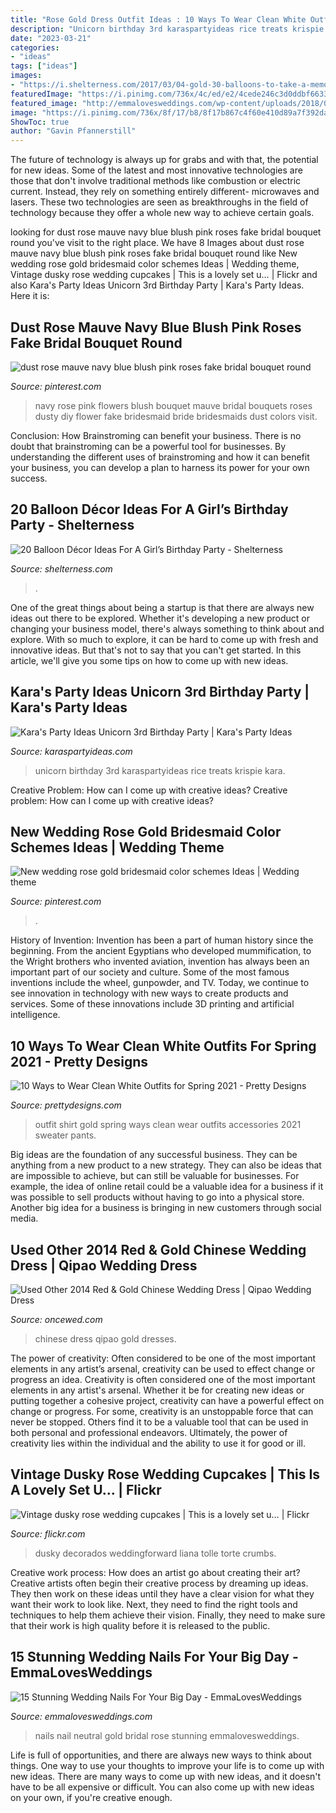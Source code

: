 ```yaml
---
title: "Rose Gold Dress Outfit Ideas : 10 Ways To Wear Clean White Outfits For Spring 2021"
description: "Unicorn birthday 3rd karaspartyideas rice treats krispie kara"
date: "2023-03-21"
categories:
- "ideas"
tags: ["ideas"]
images:
- "https://i.shelterness.com/2017/03/04-gold-30-balloons-to-take-a-memorable-picture.jpg"
featuredImage: "https://i.pinimg.com/736x/4c/ed/e2/4cede246c3d0ddbf66337e6f2a9e9297.jpg"
featured_image: "http://emmalovesweddings.com/wp-content/uploads/2018/05/rose-gold-and-neutral-wedding-nail-ideas.jpg"
image: "https://i.pinimg.com/736x/8f/17/b8/8f17b867c4f60e410d89a7f392daa273.jpg"
ShowToc: true
author: "Gavin Pfannerstill"
---
```



The future of technology is always up for grabs and with that, the potential for new ideas. Some of the latest and most innovative technologies are those that don't involve traditional methods like combustion or electric current. Instead, they rely on something entirely different- microwaves and lasers. These two technologies are seen as breakthroughs in the field of technology because they offer a whole new way to achieve certain goals.

	

		
looking for dust rose mauve navy blue blush pink roses fake bridal bouquet round you've visit to the right place. We have 8 Images about dust rose mauve navy blue blush pink roses fake bridal bouquet round like New wedding rose gold bridesmaid color schemes Ideas | Wedding theme, Vintage dusky rose wedding cupcakes | This is a lovely set u… | Flickr and also Kara&#039;s Party Ideas Unicorn 3rd Birthday Party | Kara&#039;s Party Ideas. Here it is:
		
    
## Dust Rose Mauve Navy Blue Blush Pink Roses Fake Bridal Bouquet Round

<img loading=lazy src="https://i.pinimg.com/736x/4c/ed/e2/4cede246c3d0ddbf66337e6f2a9e9297.jpg" onerror="this.onerror=null;this.src='https://tse4.mm.bing.net/th?id=OIP.eCVqep6J3xfJ_biiF3gjTwHaLH&amp;pid=15.1';" alt="dust rose mauve navy blue blush pink roses fake bridal bouquet round">

_Source: pinterest.com_

>navy rose pink flowers blush bouquet mauve bridal bouquets roses dusty diy flower fake bridesmaid bride bridesmaids dust colors visit. 

	

Conclusion: How Brainstroming can benefit your business.
There is no doubt that brainstroming can be a powerful tool for businesses. By understanding the different uses of brainstroming and how it can benefit your business, you can develop a plan to harness its power for your own success.

    
## 20 Balloon Décor Ideas For A Girl’s Birthday Party - Shelterness

<img loading=lazy src="https://i.shelterness.com/2017/03/04-gold-30-balloons-to-take-a-memorable-picture.jpg" onerror="this.onerror=null;this.src='https://tse4.mm.bing.net/th?id=OIP.0AdF-slZXcbRIhJWyOkpQQHaJ4&amp;pid=15.1';" alt="20 Balloon Décor Ideas For A Girl’s Birthday Party - Shelterness">

_Source: shelterness.com_

>. 

	

One of the great things about being a startup is that there are always new ideas out there to be explored. Whether it's developing a new product or changing your business model, there's always something to think about and explore. With so much to explore, it can be hard to come up with fresh and innovative ideas. But that's not to say that you can't get started. In this article, we'll give you some tips on how to come up with new ideas.

    
## Kara&#039;s Party Ideas Unicorn 3rd Birthday Party | Kara&#039;s Party Ideas

<img loading=lazy src="https://karaspartyideas.com/wp-content/uploads/2017/08/Unicorn-3rd-Birthday-Party-via-Karas-Party-Ideas-KarasPartyIdeas.com4_.jpg" onerror="this.onerror=null;this.src='https://tse4.mm.bing.net/th?id=OIP.K8ycDIJkVYcl_BrUn8hHSQHaJ3&amp;pid=15.1';" alt="Kara&#039;s Party Ideas Unicorn 3rd Birthday Party | Kara&#039;s Party Ideas">

_Source: karaspartyideas.com_

>unicorn birthday 3rd karaspartyideas rice treats krispie kara. 

	

Creative Problem: How can I come up with creative ideas?
Creative problem: How can I come up with creative ideas?

    
## New Wedding Rose Gold Bridesmaid Color Schemes Ideas | Wedding Theme

<img loading=lazy src="https://i.pinimg.com/736x/8f/17/b8/8f17b867c4f60e410d89a7f392daa273.jpg" onerror="this.onerror=null;this.src='https://tse2.mm.bing.net/th?id=OIP.W1inOvrHN_T58iUN-jnQogAAAA&amp;pid=15.1';" alt="New wedding rose gold bridesmaid color schemes Ideas | Wedding theme">

_Source: pinterest.com_

>. 

	

History of Invention:
Invention has been a part of human history since the beginning. From the ancient Egyptians who developed mummification, to the Wright brothers who invented aviation, invention has always been an important part of our society and culture. Some of the most famous inventions include the wheel, gunpowder, and TV. Today, we continue to see innovation in technology with new ways to create products and services. Some of these innovations include 3D printing and artificial intelligence.

    
## 10 Ways To Wear Clean White Outfits For Spring 2021 - Pretty Designs

<img loading=lazy src="https://www.prettydesigns.com/wp-content/uploads/2014/01/White-Outfit-for-2014-White-shirt-with-gold-accessories..jpg" onerror="this.onerror=null;this.src='https://tse1.mm.bing.net/th?id=OIP.-jSLGLsN_4jxO5uTVhhLSwAAAA&amp;pid=15.1';" alt="10 Ways to Wear Clean White Outfits for Spring 2021 - Pretty Designs">

_Source: prettydesigns.com_

>outfit shirt gold spring ways clean wear outfits accessories 2021 sweater pants. 

	

Big ideas are the foundation of any successful business. They can be anything from a new product to a new strategy. They can also be ideas that are impossible to achieve, but can still be valuable for businesses. For example, the idea of online retail could be a valuable idea for a business if it was possible to sell products without having to go into a physical store. Another big idea for a business is bringing in new customers through social media.

    
## Used Other 2014 Red &amp; Gold Chinese Wedding Dress | Qipao Wedding Dress

<img loading=lazy src="https://www.oncewed.com/used-wedding-dresses/images/dresses/12146/268x444/Other-2014-38011.jpg" onerror="this.onerror=null;this.src='https://tse4.mm.bing.net/th?id=OIP.G7QsW3xOCan8MiF_BzOuHAAAAA&amp;pid=15.1';" alt="Used Other 2014 Red &amp; Gold Chinese Wedding Dress | Qipao Wedding Dress">

_Source: oncewed.com_

>chinese dress qipao gold dresses. 

	

The power of creativity: Often considered to be one of the most important elements in any artist’s arsenal, creativity can be used to effect change or progress an idea.
Creativity is often considered one of the most important elements in any artist's arsenal. Whether it be for creating new ideas or putting together a cohesive project, creativity can have a powerful effect on change or progress. For some, creativity is an unstoppable force that can never be stopped. Others find it to be a valuable tool that can be used in both personal and professional endeavors. Ultimately, the power of creativity lies within the individual and the ability to use it for good or ill.

    
## Vintage Dusky Rose Wedding Cupcakes | This Is A Lovely Set U… | Flickr

<img loading=lazy src="https://c1.staticflickr.com/7/6011/5919304327_47ac0edcd7_b.jpg" onerror="this.onerror=null;this.src='https://tse3.mm.bing.net/th?id=OIP.l7F4c4faQbz440dV4qf8zQHaLG&amp;pid=15.1';" alt="Vintage dusky rose wedding cupcakes | This is a lovely set u… | Flickr">

_Source: flickr.com_

>dusky decorados weddingforward liana tolle torte crumbs. 

	

Creative work process: How does an artist go about creating their art?
Creative artists often begin their creative process by dreaming up ideas. They then work on these ideas until they have a clear vision for what they want their work to look like. Next, they need to find the right tools and techniques to help them achieve their vision. Finally, they need to make sure that their work is high quality before it is released to the public.

    
## 15 Stunning Wedding Nails For Your Big Day - EmmaLovesWeddings

<img loading=lazy src="http://emmalovesweddings.com/wp-content/uploads/2018/05/rose-gold-and-neutral-wedding-nail-ideas.jpg" onerror="this.onerror=null;this.src='https://tse4.mm.bing.net/th?id=OIP.1qQBu1kXs7pa6x8lnBvbZwHaKx&amp;pid=15.1';" alt="15 Stunning Wedding Nails For Your Big Day - EmmaLovesWeddings">

_Source: emmalovesweddings.com_

>nails nail neutral gold bridal rose stunning emmalovesweddings. 

	

Life is full of opportunities, and there are always new ways to think about things. One way to use your thoughts to improve your life is to come up with new ideas. There are many ways to come up with new ideas, and it doesn't have to be all expensive or difficult. You can also come up with new ideas on your own, if you're creative enough.

